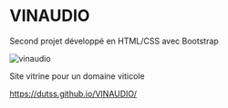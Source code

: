 # VINAUDIO

Second projet développé en HTML/CSS avec Bootstrap

![vinaudio](https://user-images.githubusercontent.com/73641368/111876693-33194980-89a0-11eb-8869-c26032c641d2.png)

Site vitrine pour un domaine viticole

https://dutss.github.io/VINAUDIO/
